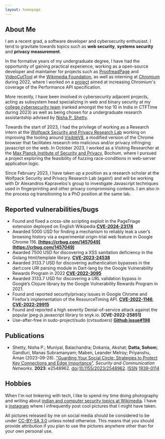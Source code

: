 ```yaml
---
layout: homepage
---
```


## About Me

I am a recent grad, a software developer and cybersecurity enthusiast. I tend to gravitate towards topics such as **web security**, **systems security** and **privacy measurement**.

In the formative years of my undergraduate degree, I have had the opportunity of gaining practical experience, working as a open-source developer and maintainer for projects such as [ProofreadPage](https://mediawiki.org/wiki/Extension:ProofreadPage) and [VideoCutTool](https://commons.wikimedia.org/wiki/COM:VideoCutTool) at the [Wikimedia Foundation](https://wikimediafoundation.org), as well as interning at [Chromium](https://chromium.org) during 2022, where I worked on a [project](https://summerofcode.withgoogle.com/archive/2022/projects/Vqi9wYEF) aimed at increasing Chromium's coverage of the Performance API specification.

More recently, I have been involved in cybersecurity adjacent projects, acting as subsystem head specializing in web and binary security at my [college cybersecurity team](https://ctftime.org/team/62713/) (ranked amongst the top 10 in India in CTFTime during 2023) as well as being chosen for a undergraduate research assistantship advised by [Nisha P. Shetty](https://manipal.edu/mit/department-faculty/faculty-list/nisha-p-shetty/_jcr_content.html).

Towards the start of 2023, I had the privilege of working as a Research intern at the [Wolfpack Security and Privacy Research Lab](https://wspr.csc.ncsu.edu/) working on improving the tooling around [VisibleV8](https://github.com/wspr-ncsu/visiblev8), a modified version of the Chrome browser that facilitates research into malicious and/or privacy infringing javascript on the web. In October 2023, I worked as a Visiting Researcher at the [Max Planck Institute of Security and Privacy](https://mpi-sp.org/), Bochum, where I pursued a project exploring the feasibility of fuzzing race-conditions in web-server application logic.

Since February 2023, I have taken up a position as a research scholar at the Wolfpack Security and Privacy Research Lab (again!) and will be working with Dr Alexandros Kapravelos's group to investigate Javascript techniques used in fingerprinting and other privacy compromising contexts. I am also in the process og transitioning to a PhD position at the same lab.

## Reported vulnerabilities/bugs

- Found and fixed a cross-site scripting exploit in the PageTriage extension deployed on English Wikipedia **[CVE-2024-23174](https://nvd.nist.gov/vuln/detail/CVE-2024-23174)**
- Awarded 5000 USD for finding a mechanism to reliably leak a user’s browsing history via a experimental origin-trial web feature
in Google Chrome 116. **[https://crbug.com/1457049](https://crbug.com/1457049)**
- Awarded 7500 USD for discovering a XSS sanitation deficiency in the Golang html/template library. **[CVE-2023-24538](https://nvd.nist.gov/vuln/detail/CVE-2023-24538)**
- Awarded 3133.7 USD for discovering authentication bypasses in the dart:core URI parsing module in Dart-lang by
the Google Vulnerability Rewards Program in 2022 **[CVE-2022-3095](https://nvd.nist.gov/vuln/detail/CVE-2022-3095)**
- Awarded 3133.7 USD for discovering a URL validation bypass in Google’s Clojure library by the Google Vulnerability
Rewards Program in 2021.
- Found and reported security/privacy issues in Google Chrome and Firefox’s implementation of the ResourceTiming
API. **[CVE-2022-1146](https://nvd.nist.gov/vuln/detail/CVE-2022-1146)**, **[CVE-2022-29915](https://nvd.nist.gov/vuln/detail/CVE-2022-29915)**
- Found and reported a high severity Denial-of-service attack against the popular jpeg-js javascript library to snyk.io. **[CVE-2022-25851]**
- Use-after-free in sudo-project/sudo (cvtsudoers) **[Github issue#198](https://github.com/sudo-project/sudo/issues/198)**

## Publications

* Shetty, Nisha P.; Muniyal, Balachandra; Dokania, Akshat; **Datta, Sohom**; Gandluri, Manas Subramanyam; Maben, Leander Melroy; Priyanshu, Aman (2023-09-28). ["Guarding Your Social Circle: Strategies to Protect Key Connections and Edge Importance"](https://www.hindawi.com/journals/scn/2023/2548962/). *Security and Communication Networks*. **2023**: e2548962. [doi](https://en.wikipedia.org/wiki/Doi_(identifier) "Doi (identifier)"):[10.1155/2023/2548962](https://doi.org/10.1155%2F2023%2F2548962). [ISSN](https://en.wikipedia.org/wiki/ISSN_(identifier) "ISSN (identifier)") [1939-0114](https://www.worldcat.org/issn/1939-0114)

## Hobbies

When I'm not tinkering with tech, I like to spend my time doing photography and writing about [indian and computer security topics at Wikimedia](https://en.wikipedia.org/wiki/Special:Contributions/Sohom_Datta). I have a [instagram](https://instagram.com/dattasohom) where I infrequently post cool pictures that I might have taken.

All pictures released by me on social media should be considered to be under [CC-BY-SA 3.0](https://creativecommons.org/licenses/by-sa/3.0/) unless noted otherwise. This means that you should provide attribution if you plan to use the pictures anywhere other than for your own personal use.
